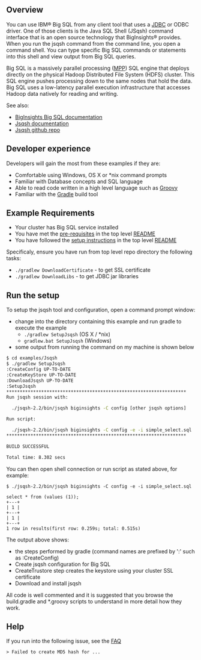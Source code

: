 ## Overview

You can use IBM® Big SQL from any client tool that uses a [JDBC](https://en.wikipedia.org/wiki/Java_Database_Connectivity) or ODBC driver. One of those clients is the Java SQL Shell (JSqsh) command interface that is an open source technology that BigInsights® provides. When you run the jsqsh command from the command line, you open a command shell. You can type specific Big SQL commands or statements into this shell and view output from Big SQL queries.

Big SQL is a massively parallel processing ([MPP](https://en.wikipedia.org/wiki/Massively_parallel_\(computing\))) SQL engine that deploys directly on the physical Hadoop Distributed File System (HDFS) cluster. This SQL engine pushes processing down to the same nodes that hold the data. Big SQL uses a low-latency parallel execution infrastructure that accesses Hadoop data natively for reading and writing.

See also:

- [BigInsights Big SQL documentation](https://www.ibm.com/support/knowledgecenter/SSPT3X_4.2.0/com.ibm.swg.im.infosphere.biginsights.product.doc/doc/bi_sql_access.html)
- [Jsqsh documentation](http://www.ibm.com/support/knowledgecenter/SSPT3X_4.2.0/com.ibm.swg.im.infosphere.biginsights.analyze.doc/doc/bsql_jsqsh.html)
- [Jsqsh github repo](https://github.com/scgray/jsqsh)

## Developer experience

Developers will gain the most from these examples if they are:

- Comfortable using Windows, OS X or *nix command prompts
- Familiar with Database concepts and SQL language
- Able to read code written in a high level language such as [Groovy](http://www.groovy-lang.org/)
- Familiar with the [Gradle](https://gradle.org/) build tool

## Example Requirements

- Your cluster has Big SQL service installed
- You have met the [pre-requisites](../../README.md#pre-requisites) in the top level [README](../../README.md)
- You have followed the [setup instructions](../../README.md#setup-instructions) in the top level [README](../../README.md)

Specificaly, ensure you have run from top level repo directory the following tasks:

- `./gradlew DownloadCertificate` - to get SSL certificate
- `./gradlew DownloadLibs` - to get JDBC jar libraries

## Run the setup

To setup the jsqsh tool and configuration, open a command prompt window:

   - change into the directory containing this example and run gradle to execute the example
      - `./gradlew SetupJsqsh` (OS X / *nix)
      - `gradlew.bat SetupJsqsh` (Windows)
   - some output from running the command on my machine is shown below 

```bash
$ cd examples/Jsqsh
$ ./gradlew SetupJsqsh
:CreateConfig UP-TO-DATE
:CreateKeyStore UP-TO-DATE
:DownloadJsqsh UP-TO-DATE
:SetupJsqsh
*******************************************************************
Run jsqsh session with:

  ./jsqsh-2.2/bin/jsqsh biginsights -C config [other jsqsh options]

Run script:

  ./jsqsh-2.2/bin/jsqsh biginsights -C config -e -i simple_select.sql
*******************************************************************

BUILD SUCCESSFUL

Total time: 8.302 secs
```

You can then open shell connection or run script as stated above, for example:

```
$ ./jsqsh-2.2/bin/jsqsh biginsights -C config -e -i simple_select.sql

select * from (values (1));
+---+
| 1 |
+---+
| 1 |
+---+
1 row in results(first row: 0.259s; total: 0.515s)
```

The output above shows:

- the steps performed by gradle (command names are prefixed by ':' such as :CreateConfig) 
- Create jsqsh configuration for Big SQL
- CreateTrustore step creates the keystore using your cluster SSL certificate
- Download and install jsqsh

All code is well commented and it is suggested that you browse the build.gradle and *.groovy scripts to understand in more detail how they work.

## Help

If you run into the following issue, see the [FAQ](../../FAQ.md)
```
> Failed to create MD5 hash for ...
```
